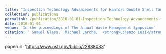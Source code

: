 ```yaml
---
title: "Inspection Technology Advancements for Hanford Double Shell Tank Integrity Verification--16150"
collection: publications
permalink: /publication/2016-01-01-Inspection-Technology-Advancements-for-Hanford-Double-Shell-Tank-Integrity-Verification-16150
date: 2016-01-01
venue: 'In the proceedings of The Annual Waste Management Symposium'
citation: ' Samuel Glass,  Michael Larche,  <strong>Lorenzo Luzi</strong>,  Morris Good,  Kevin Anderson,  DA Vasquez,  Kayle Boomer,  Jim Castleberry, <a href=https://www.osti.gov/biblio/22838033>Inspection Technology Advancements for Hanford Double Shell Tank Integrity Verification--16150</a>. In the proceedings of The Annual Waste Management Symposium, 2016.'
---
```

paperurl: 'https://www.osti.gov/biblio/22838033'
